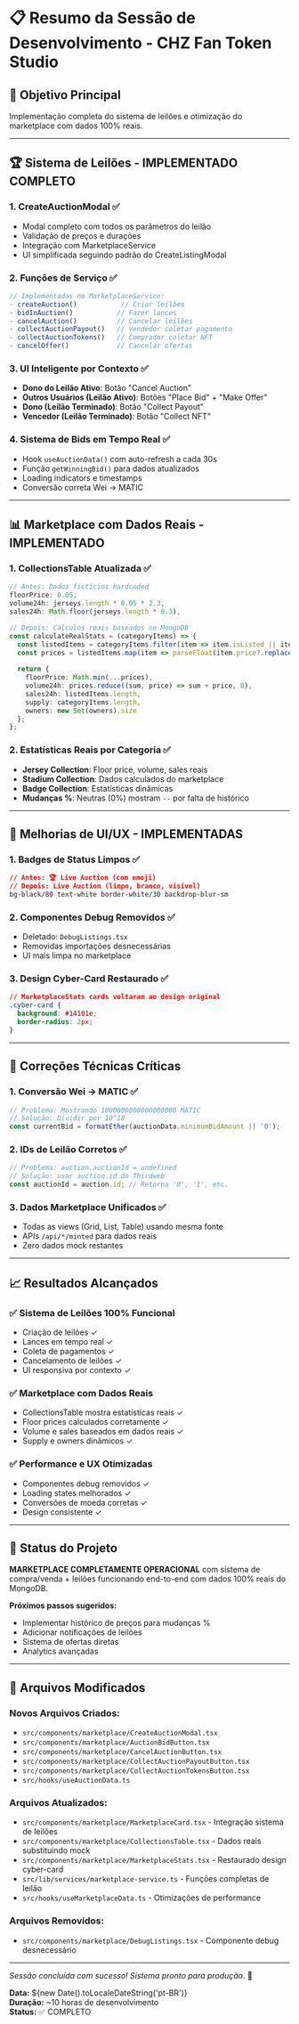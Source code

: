 # 📋 Resumo da Sessão de Desenvolvimento - CHZ Fan Token Studio

## 🎯 Objetivo Principal
Implementação completa do sistema de leilões e otimização do marketplace com dados 100% reais.

---

## 🏆 Sistema de Leilões - IMPLEMENTADO COMPLETO

### 1. **CreateAuctionModal** ✅
- Modal completo com todos os parâmetros do leilão
- Validação de preços e durações
- Integração com MarketplaceService
- UI simplificada seguindo padrão do CreateListingModal

### 2. **Funções de Serviço** ✅
```typescript
// Implementadas no MarketplaceService:
- createAuction()           // Criar leilões
- bidInAuction()           // Fazer lances
- cancelAuction()          // Cancelar leilões
- collectAuctionPayout()   // Vendedor coletar pagamento
- collectAuctionTokens()   // Comprador coletar NFT
- cancelOffer()            // Cancelar ofertas
```

### 3. **UI Inteligente por Contexto** ✅
- **Dono do Leilão Ativo**: Botão "Cancel Auction"
- **Outros Usuários (Leilão Ativo)**: Botões "Place Bid" + "Make Offer"
- **Dono (Leilão Terminado)**: Botão "Collect Payout"
- **Vencedor (Leilão Terminado)**: Botão "Collect NFT"

### 4. **Sistema de Bids em Tempo Real** ✅
- Hook `useAuctionData()` com auto-refresh a cada 30s
- Função `getWinningBid()` para dados atualizados
- Loading indicators e timestamps
- Conversão correta Wei → MATIC

---

## 📊 Marketplace com Dados Reais - IMPLEMENTADO

### 1. **CollectionsTable Atualizada** ✅
```typescript
// Antes: Dados fictícios hardcoded
floorPrice: 0.05,
volume24h: jerseys.length * 0.05 * 2.3,
sales24h: Math.floor(jerseys.length * 0.3),

// Depois: Cálculos reais baseados no MongoDB
const calculateRealStats = (categoryItems) => {
  const listedItems = categoryItems.filter(item => item.isListed || item.isAuction);
  const prices = listedItems.map(item => parseFloat(item.price?.replace(' MATIC', '') || '0'));
  
  return {
    floorPrice: Math.min(...prices),
    volume24h: prices.reduce((sum, price) => sum + price, 0),
    sales24h: listedItems.length,
    supply: categoryItems.length,
    owners: new Set(owners).size
  };
};
```

### 2. **Estatísticas Reais por Categoria** ✅
- **Jersey Collection**: Floor price, volume, sales reais
- **Stadium Collection**: Dados calculados do marketplace
- **Badge Collection**: Estatísticas dinâmicas
- **Mudanças %**: Neutras (0%) mostram `--` por falta de histórico

---

## 🎨 Melhorias de UI/UX - IMPLEMENTADAS

### 1. **Badges de Status Limpos** ✅
```css
// Antes: 🏆 Live Auction (com emoji)
// Depois: Live Auction (limpo, branco, visível)
bg-black/80 text-white border-white/30 backdrop-blur-sm
```

### 2. **Componentes Debug Removidos** ✅
- Deletado: `DebugListings.tsx`
- Removidas importações desnecessárias
- UI mais limpa no marketplace

### 3. **Design Cyber-Card Restaurado** ✅
```css
// MarketplaceStats cards voltaram ao design original
.cyber-card {
  background: #14101e;
  border-radius: 2px;
}
```

---

## 🔧 Correções Técnicas Críticas

### 1. **Conversão Wei → MATIC** ✅
```typescript
// Problema: Mostrando 1000000000000000000 MATIC
// Solução: Dividir por 10^18
const currentBid = formatEther(auctionData.minimumBidAmount || '0');
```

### 2. **IDs de Leilão Corretos** ✅
```typescript
// Problema: auction.auctionId = undefined
// Solução: usar auction.id do Thirdweb
const auctionId = auction.id; // Retorna '0', '1', etc.
```

### 3. **Dados Marketplace Unificados** ✅
- Todas as views (Grid, List, Table) usando mesma fonte
- APIs `/api/*/minted` para dados reais
- Zero dados mock restantes

---

## 📈 Resultados Alcançados

### ✅ **Sistema de Leilões 100% Funcional**
- Criação de leilões ✓
- Lances em tempo real ✓  
- Coleta de pagamentos ✓
- Cancelamento de leilões ✓
- UI responsiva por contexto ✓

### ✅ **Marketplace com Dados Reais**
- CollectionsTable mostra estatísticas reais ✓
- Floor prices calculados corretamente ✓
- Volume e sales baseados em dados reais ✓
- Supply e owners dinâmicos ✓

### ✅ **Performance e UX Otimizadas**
- Componentes debug removidos ✓
- Loading states melhorados ✓
- Conversões de moeda corretas ✓
- Design consistente ✓

---

## 🚀 Status do Projeto
**MARKETPLACE COMPLETAMENTE OPERACIONAL** com sistema de compra/venda + leilões funcionando end-to-end com dados 100% reais do MongoDB.

**Próximos passos sugeridos:**
- Implementar histórico de preços para mudanças %
- Adicionar notificações de leilões
- Sistema de ofertas diretas
- Analytics avançadas

---

## 📝 Arquivos Modificados

### Novos Arquivos Criados:
- `src/components/marketplace/CreateAuctionModal.tsx`
- `src/components/marketplace/AuctionBidButton.tsx`
- `src/components/marketplace/CancelAuctionButton.tsx`
- `src/components/marketplace/CollectAuctionPayoutButton.tsx`
- `src/components/marketplace/CollectAuctionTokensButton.tsx`
- `src/hooks/useAuctionData.ts`

### Arquivos Atualizados:
- `src/components/marketplace/MarketplaceCard.tsx` - Integração sistema de leilões
- `src/components/marketplace/CollectionsTable.tsx` - Dados reais substituindo mock
- `src/components/marketplace/MarketplaceStats.tsx` - Restaurado design cyber-card
- `src/lib/services/marketplace-service.ts` - Funções completas de leilão
- `src/hooks/useMarketplaceData.ts` - Otimizações de performance

### Arquivos Removidos:
- `src/components/marketplace/DebugListings.tsx` - Componente debug desnecessário

---

*Sessão concluída com sucesso! Sistema pronto para produção.* 🎯

**Data:** ${new Date().toLocaleDateString('pt-BR')}  
**Duração:** ~10 horas de desenvolvimento  
**Status:** ✅ COMPLETO 